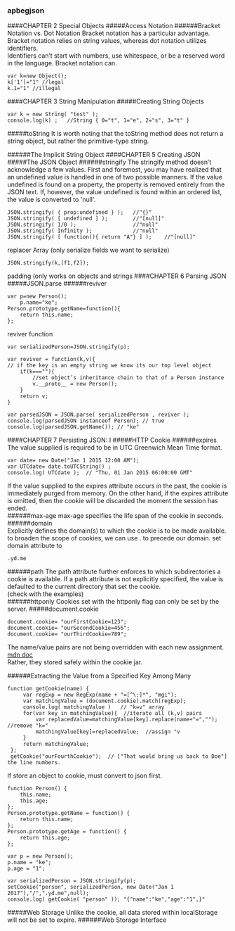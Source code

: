 ### apbegjson
####CHAPTER 2 Special Objects
#####Access Notation
######Bracket Notation vs. Dot Notation
Bracket notation has a particular advantage.  
Bracket notation relies on string values, whereas dot notation utilizes identifiers.  
Identifiers can’t start with numbers, use whitespace, or be a reserved word in the language. Bracket notation can.
```
var k=new Object();
k['1']="1" //legal
k.1="1" //illegal
```
####CHAPTER 3 String Manipulation
#####Creating String Objects
```
var k = new String( "test" );
console.log(k) ;   //String { 0="t", 1="e", 2="s", 3="t" }
```
#####toString
It is worth noting that the toString method does not return a string object, but rather the primitive-type string.

######The Implicit String Object
####CHAPTER 5 Creating JSON
#####The JSON Object
######stringify
The stringify method doesn’t acknowledge a few values. First and foremost, you may have realized that an undefined value is handled in one of two possible manners. If the value undefined is found on a property, the property is removed entirely from the JSON text. If, however, the value undefined is found within an ordered list, the value is converted to 'null'.
```
JSON.stringify( { prop:undefined } );   //"{}"
JSON.stringify( [ undefined ] );        //"[null]"
JSON.stringify( 1/0 );                  //"null"
JSON.stringify( Infinity );             //"null"
JSON.stringify( [ function(){ return "A"} ] );    //"[null]"
```
replacer Array (only serialize fields we want to serialize)
```
JSON.stringify(k,[f1,f2]);
```
padding (only works on objects and strings
####CHAPTER 6 Parsing JSON
#####JSON.parse
######reviver
```
var p=new Person();
    p.name="ke";
Person.prototype.getName=function(){
    return this.name;
};
```
reviver function
```
var serializedPerson=JSON.stringify(p);

var reviver = function(k,v){
// if the key is an empty string we know its our top level object
    if(k===""){
        //set object’s inheritance chain to that of a Person instance
        v.__proto__ = new Person();
    }
    return v;
}

var parsedJSON = JSON.parse( serializedPerson , reviver );
console.log(parsedJSON instanceof Person); // true
console.log(parsedJSON.getName()); // "ke"
```
####CHAPTER 7 Persisting JSON: I
#####HTTP Cookie
######expires
The value supplied is required to be in UTC Greenwich Mean Time format. 
```
var date= new Date("Jan 1 2015 12:00 AM");
var UTCdate= date.toUTCString() ;
console.log( UTCdate );  // "Thu, 01 Jan 2015 06:00:00 GMT"
```
If the value supplied to the expires attribute occurs in the past, the cookie is immediately purged from memory. On the other hand, if the expires attribute is omitted, then the cookie will be discarded the moment the session has ended.   
######max-age
max-age specifies the life span of the cookie in seconds.  
######domain  
Explicitly defines the domain(s) to which the cookie is to be made available.  
to broaden the scope of cookies, we can use . to precede our domain. set domain attribute to
```
.yd.me
```
######path
The path attribute further enforces to which subdirectories a cookie is available. If a path attribute is not explicitly specified, the value is defaulted to the current directory that set the cookie.  
(check with the examples)  
######httponly
Cookies set with the httponly flag can only be set by the server.
#####document.cookie
```
document.cookie= "ourFirstCookie=123";
document.cookie= "ourSecondCookie=456";
document.cookie= "ourThirdCookie=789";
```
The name/value pairs are not being overridden with each new assignment.  
[mdn doc](https://developer.mozilla.org/en-US/docs/Web/API/Document/cookie)  
Rather, they stored safely within the cookie jar. 

######Extracting the Value from a Specified Key Among Many
```
function getCookie(name) {
     var regExp = new RegExp(name + "=[^\;]*", "mgi");
     var matchingValue = (document.cookie).match(regExp);
     console.log( matchingValue )   // "k=v" array
     for(var key in matchingValue){  //iterate all (k,v) pairs
         var replacedValue=matchingValue[key].replace(name+"=",""); //remove "k="
         matchingValue[key]=replacedValue;  //assign "v
     }
     return matchingValue;
 };
 getCookie("ourFourthCookie");  // ["That would bring us back to Doe"] the line numbers.
```
If store an object to cookie, must convert to json first.
```
function Person() {
    this.name;
    this.age;
};
Person.prototype.getName = function() {
    return this.name;
};
Person.prototype.getAge = function() {
    return this.age;
};

var p = new Person();
p.name = "ke";
p.age = "1";

var serializedPerson = JSON.stringify(p);
setCookie("person", serializedPerson, new Date("Jan 1 2017"),"/",".yd.me",null);
console.log( getCookie( "person" )); "{"name":"ke","age":"1",}"
```
#####Web Storage
Unlike the cookie, all data stored within localStorage will not be set to expire.
######Web Storage Interface
